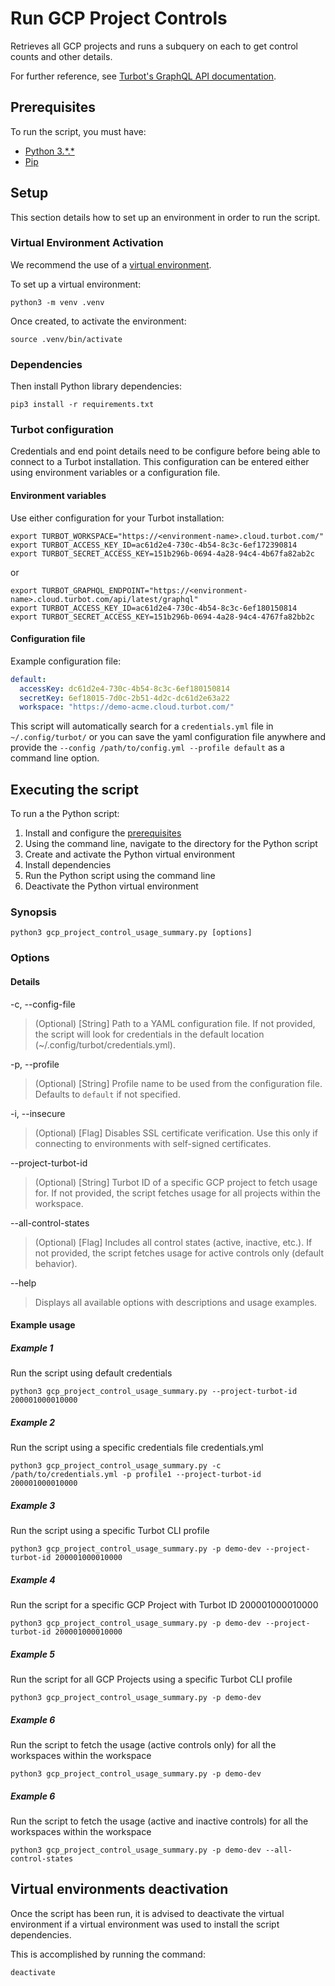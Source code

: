 # Run GCP Project Controls

Retrieves all GCP projects and runs a subquery on each to get control counts and other details.

For further reference, see [Turbot's GraphQL API documentation](https://turbot.com/guardrails/docs/reference/graphql#graphql).

## Prerequisites

To run the script, you must have:

- [Python 3.\*.\*](https://www.python.org/downloads/)
- [Pip](https://pip.pypa.io/en/stable/installing/)

## Setup

This section details how to set up an environment in order to run the script.

### Virtual Environment Activation

We recommend the use of a [virtual environment](https://docs.python.org/3/library/venv.html).

To set up a virtual environment:

```shell
python3 -m venv .venv
```

Once created, to activate the environment:

```shell
source .venv/bin/activate
```

### Dependencies

Then install Python library dependencies:

```shell
pip3 install -r requirements.txt
```

### Turbot configuration

Credentials and end point details need to be configure before being able to connect to a Turbot installation.
This configuration can be entered either using environment variables or a configuration file.

#### Environment variables

Use either configuration for your Turbot installation:

```shell
export TURBOT_WORKSPACE="https://<environment-name>.cloud.turbot.com/"
export TURBOT_ACCESS_KEY_ID=ac61d2e4-730c-4b54-8c3c-6ef172390814
export TURBOT_SECRET_ACCESS_KEY=151b296b-0694-4a28-94c4-4b67fa82ab2c
```

or

```shell
export TURBOT_GRAPHQL_ENDPOINT="https://<environment-name>.cloud.turbot.com/api/latest/graphql"
export TURBOT_ACCESS_KEY_ID=ac61d2e4-730c-4b54-8c3c-6ef180150814
export TURBOT_SECRET_ACCESS_KEY=151b296b-0694-4a28-94c4-4767fa82bb2c
```

#### Configuration file

Example configuration file:

```yaml
default:
  accessKey: dc61d2e4-730c-4b54-8c3c-6ef180150814
  secretKey: 6ef18015-7d0c-2b51-4d2c-dc61d2e63a22
  workspace: "https://demo-acme.cloud.turbot.com/"
```

This script will automatically search for a `credentials.yml` file in `~/.config/turbot/` or you can save the yaml configuration file anywhere and provide the `--config /path/to/config.yml --profile default` as a command line option.

## Executing the script

To run a the Python script:

1. Install and configure the [prerequisites](#prerequisites)
1. Using the command line, navigate to the directory for the Python script
1. Create and activate the Python virtual environment
1. Install dependencies
1. Run the Python script using the command line
1. Deactivate the Python virtual environment

### Synopsis

```shell
python3 gcp_project_control_usage_summary.py [options]
```

### Options

#### Details

-c, --config-file

> (Optional) [String] Path to a YAML configuration file. If not provided, the script will look for credentials in the default location (~/.config/turbot/credentials.yml).

-p, --profile

> (Optional) [String] Profile name to be used from the configuration file. Defaults to `default` if not specified.

-i, --insecure

> (Optional) [Flag] Disables SSL certificate verification. Use this only if connecting to environments with self-signed certificates.

--project-turbot-id

> (Optional) [String] Turbot ID of a specific GCP project to fetch usage for. If not provided, the script fetches usage for all projects within the workspace.

--all-control-states

> (Optional) [Flag] Includes all control states (active, inactive, etc.). If not provided, the script fetches usage for active controls only (default behavior).

--help

> Displays all available options with descriptions and usage examples.

#### Example usage

##### Example 1

Run the script using default credentials

```shell
python3 gcp_project_control_usage_summary.py --project-turbot-id 200001000010000
```

##### Example 2

Run the script using a specific credentials file credentials.yml

```shell
python3 gcp_project_control_usage_summary.py -c /path/to/credentials.yml -p profile1 --project-turbot-id 200001000010000
```

##### Example 3

Run the script using a specific Turbot CLI profile

```shell
python3 gcp_project_control_usage_summary.py -p demo-dev --project-turbot-id 200001000010000
```

##### Example 4

Run the script for a specific GCP Project with Turbot ID 200001000010000

```shell
python3 gcp_project_control_usage_summary.py -p demo-dev --project-turbot-id 200001000010000
```

##### Example 5

Run the script for all GCP Projects using a specific Turbot CLI profile

```shell
python3 gcp_project_control_usage_summary.py -p demo-dev
```

##### Example 6

Run the script to fetch the usage (active controls only) for all the workspaces within the workspace

```shell
python3 gcp_project_control_usage_summary.py -p demo-dev
```

##### Example 6

Run the script to fetch the usage (active and inactive controls) for all the workspaces within the workspace

```shell
python3 gcp_project_control_usage_summary.py -p demo-dev --all-control-states
```

## Virtual environments deactivation

Once the script has been run, it is advised to deactivate the virtual environment if a virtual environment was used to install the script dependencies.

This is accomplished by running the command:

```shell
deactivate
```
